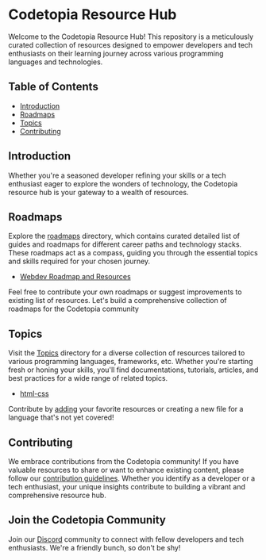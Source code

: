 # Codetopia Resource Hub

Welcome to the Codetopia Resource Hub! This repository is a meticulously curated collection of resources designed to empower developers and tech enthusiasts on their learning journey across various programming languages and technologies.

## Table of Contents
- [Introduction](#introduction)
- [Roadmaps](#roadmaps)
- [Topics](#Topics)
- [Contributing](#contributing)

## Introduction

Whether you're a seasoned developer refining your skills or a tech enthusiast eager to explore the wonders of technology, the Codetopia resource hub is your gateway to a wealth of resources. 

## Roadmaps

Explore the [roadmaps](/roadmaps/) directory, which contains curated detailed list of guides and roadmaps for different career paths and technology stacks. These roadmaps act as a compass, guiding you through the essential topics and skills required for your chosen journey.

- [Webdev Roadmap and Resources](/roadmaps/webdev.md)

Feel free to contribute your own roadmaps or suggest improvements to existing list of resources. Let's build a comprehensive collection of roadmaps for the Codetopia community

## Topics 

Visit the [Topics](/topics/) directory for a diverse collection of resources tailored to various programming languages, frameworks, etc. Whether you're starting fresh or honing your skills, you'll find documentations, tutorials, articles, and best practices for a wide range of related topics.

- [html-css](/topics/html-css.md) 

Contribute by [adding](/Contribution-guidelines.md) your favorite resources or creating a new file for a language that's not yet covered!

## Contributing

We embrace contributions from the Codetopia community! If you have valuable resources to share or want to enhance existing content, please follow our [contribution guidelines](/Contribution-guidelines.md). Whether you identify as a developer or a tech enthusiast, your unique insights contribute to building a vibrant and comprehensive resource hub.

## Join the Codetopia Community

Join our [Discord](https://discord.gg/qr7ncUrM6b) community to connect with fellow developers and tech enthusiasts. We're a friendly bunch, so don't be shy!
